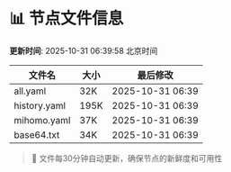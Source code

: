 # 📊 节点文件信息

**更新时间**: 2025-10-31 06:39:58 北京时间

| 文件名 | 大小 | 最后修改 |
|--------|------|----------|
| all.yaml | 32K | 2025-10-31 06:39 |
| history.yaml | 195K | 2025-10-31 06:39 |
| mihomo.yaml | 37K | 2025-10-31 06:39 |
| base64.txt | 34K | 2025-10-31 06:39 |

> 🔄 文件每30分钟自动更新，确保节点的新鲜度和可用性
